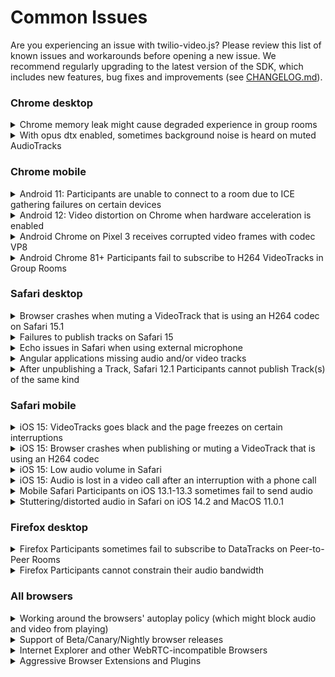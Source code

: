 Common Issues
=============

Are you experiencing an issue with twilio-video.js? Please review this list of known issues and workarounds
before opening a new issue. We recommend regularly upgrading to the latest version of the SDK, which includes new features, bug fixes and improvements (see [CHANGELOG.md](CHANGELOG.md)).


### Chrome desktop
<details>
<summary>Chrome memory leak might cause degraded experience in group rooms</summary>
<p>

   Chrome has a memory leak, which is most apparent in long running Group Rooms with 30+ Participants with most of them share media. For details, go [here](https://github.com/twilio/twilio-video.js/issues/1449).
</p>
</details>

<details>
<summary>With opus dtx enabled, sometimes background noise is heard on muted AudioTracks</summary>
<p>

   twilio-video.js enables DTX (discontinuous transmission) by default for opus. Webrtc has an issue which sometimes causes background noise to be heard on muted track when DTX is enabled, For details, see [here](https://bugs.chromium.org/p/webrtc/issues/detail?id=13051).
   To workaround this issue, you can disable the dtx with:
  ```js
  const { connect } = require('twilio-video');

  // Disable DTX for Opus.
  connect('token', {
    preferredAudioCodecs: [{ codec: 'opus', dtx: false }]
  });
  ```

</p>
</details>



### Chrome mobile
<details>
<summary>Android 11: Participants are unable to connect to a room due to ICE gathering failures on certain devices</summary>
<p>
    Participants are unable to connect to a room on certain Android 11 devices due to a [Chromium bug](https://bugs.chromium.org/p/chromium/issues/detail?id=1240237) where the browser is unable to gather ice candidates. Please see this [github issue](https://github.com/twilio/twilio-video.js/issues/1701#issuecomment-1067533348) for more details and potential solution to mitigate the issue.
</p>
</details>
<details>
<summary>Android 12: Video distortion on Chrome when hardware acceleration is enabled</summary>
<p>

   This is a VP8 encoder issue on Android 12. Please see this [github ticket](https://github.com/twilio/twilio-video.js/issues/1627) and this [Chrome bug](https://bugs.chromium.org/p/chromium/issues/detail?id=1237677) for more details.
</p>
</details>
<details>
<summary>Android Chrome on Pixel 3 receives corrupted video frames with codec VP8</summary>
<p>

   This is an issue in the hardware VP8 encoder on the Pixel 3 devices. See [WebRTC ticket](https://bugs.chromium.org/p/webrtc/issues/detail?id=11337). To work around this issue, please set H264 as the preferred video codec on Pixel 3. ([Example](https://github.com/twilio/video-quickstart-android/issues/470#issuecomment-623042880)).
</p>
</details>
<details>
<summary>Android Chrome 81+ Participants fail to subscribe to H264 VideoTracks in Group Rooms</summary>
<p>

   This happens primarily due to this [Chromium Bug](https://bugs.chromium.org/p/chromium/issues/detail?id=1074421).
   We have added a workaround to the SDK in version 2.4.0. For earlier versions of the SDK,
   please apply the workaround discussed in this [GitHub Issue](https://github.com/twilio/twilio-video.js/issues/966#issuecomment-619212184).
</p>
</details>

### Safari desktop
<details>
<summary>Browser crashes when muting a VideoTrack that is using an H264 codec on Safari 15.1</summary>
<p>

   Due to a regression on Safari 15.1, the browser crashes when a VideoTrack is muted that is using an H264 codec. Please use VP8 as a workaround for now. See more details [here](https://github.com/twilio/twilio-video.js/issues/1611).
</p>
</details>
<details>
<summary>Failures to publish tracks on Safari 15</summary>
<p>

   If your applications uses [Webrtc-adapter](https://github.com/webrtcHacks/adapter) as a dependency, please note that older versions of webrtc-adapter have a bug which leads to an error ("Client is unable to apply a remote media description - Attempted to assign to readonly property…") on Safari 15.

   To fix this issue, please update your adapter.js version to the newer one (^7.7.1) with the [fix](https://github.com/webrtcHacks/adapter/commit/de0348c756b7bda11a700bf7ea9e9393cab16421)
</p>
</details>

<details>
<summary>Echo issues in Safari when using external microphone</summary>
<p>

   This is an echo cancellation bug in Safari's implementation of WebRTC. For more details, go [here](https://bugs.webkit.org/show_bug.cgi?id=213723).
   and [here](https://github.com/twilio/twilio-video.js/issues/1433)
</p>
</details>
<details>
<summary>Angular applications missing audio and/or video tracks</summary>
<p>

   There is a misinteraction between one of Angular's libraries, Zone.js, and
   Safari's RTCPeerConnection APIs. For more information, see [here](https://github.com/angular/zone.js/issues/883)
   for the issue filed against Zone.js and [here](https://bugs.webkit.org/show_bug.cgi?id=175802)
   for the issue filed against WebKit. In order to work around this issue, you
   should include Zone.js's webapis-rtc-peer-connection.js in your app, after
   loading Zone.js. For example,

```html
<script src="node_modules/zone.js/dist/zone.js"></script>
<script src="node_modules/zone.js/dist/webapis-rtc-peer-connection.js"></script>
```
</p>
</details>
<details>
<summary>After unpublishing a Track, Safari 12.1 Participants cannot publish Track(s) of the same kind</summary>
<p>

   Because of this Safari 12.1 [bug](https://bugs.webkit.org/show_bug.cgi?id=195489),
   once a Participant unpublishes a MediaTrack of any kind (audio or video), it will not be able to publish another MediaTrack of the same kind.        DataTracks are not affected. We have escalated this bug to the Safari Team and are keeping track of related developments.
</p>
</details>

### Safari mobile
<details>
<summary>iOS 15: VideoTracks goes black and the page freezes on certain interruptions</summary>
<p>

   Certain interruptions such as incoming calls, backgrounding the browser or switching between apps causes VideoTracks on Chrome and Safari on iOS 15.1 to go black. Sometimes, the whole page also freezes and become unresponsive causing audio and video to cut off. These issues are regressions on iOS 15.1. See the following bugs for more details.

   * [Page freezing](https://bugs.webkit.org/show_bug.cgi?id=230922#c12)
   * [VideoTrack going black](https://bugs.webkit.org/show_bug.cgi?id=232599)

   A workaround can be implemented to prevent the VideoTrack from going black. This workaround however doesn't prevent the issue where sometimes the page freezes. It is recommended to apply this workaround on Chrome and Safari on iOS 15.1.

  ```js
  // Keeps track of video elements and their event listeners
  const videoElements = {};

  // Listen to onPlay and onPause events and intelligently re-attach the video element
  function shimVideoElement(track, el) {
    let wasInterrupted = false;

    const onPause = () => {
      wasInterrupted = true;
    };

    const onPlay = () => {
      if (wasInterrupted) {
        track.detach(el);
        track.attach(el);
        wasInterrupted = false;
      }
    };

    el.addEventListener('pause', onPause);
    el.addEventListener('play', onPlay);

    // Track this element so we can remove the listeners
    videoElements[el] = { onPause, onPlay };
  }
  ```

  Apply the workaround after attaching the video element.

  ```js
  videoTrack.attach(videoElement);
  shimVideoElement(videoTrack, videoElement);
  ```

  Remove the listeners before detaching the video element.

  ```js
  const { onPause, onPlay } = videoElements[videoElement];
  videoElement.removeEventListener('pause', onPause);
  videoElement.removeEventListener('play', onPlay);
  ```
</p>
</details>
<details>
<summary>iOS 15: Browser crashes when publishing or muting a VideoTrack that is using an H264 codec</summary>
<p>

   Chrome and Safari on iOS 15.1 crashes when a VideoTrack is muted or published using an H264 codec. This issue happens due to a regression on iOS 15.1. Please use VP8 as a workaround for now. See more details [here](https://github.com/twilio/twilio-video.js/issues/1611).
</p>
</details>
<details>
<summary>iOS 15: Low audio volume in Safari</summary>
<p>

   Safari on iOS version 15, sometimes routes audio to the earpiece and not the speakers by default. Which customers some time perceive as low audio volume. Find more details [here](https://github.com/twilio/twilio-video.js/issues/1586) and in this [WebKit bug](https://bugs.webkit.org/show_bug.cgi?id=230902). As a workaround, you can pipe all remote audio tracks into a single audio context for iOS 15. Using a gain node, you can increase the gain value to increase the audio volume levels. See example below.

   ```js
   // Make sure to reuse the audioContext object as browsers
   // have limits to the number of AudioContext instances you can create.
   const audioContext = new (window.AudioContext || window.webkitAudioContext)();

   function attachAudioTrack(remoteAudioTrack) {
     const audioNode = audioContext.createMediaStreamSource(new MediaStream([remoteAudioTrack.mediaStreamTrack]));
     const gainNode = audioContext.createGain();

     // Adjust this value depending on your customers' preference
     gainNode.gain.value = 20;

     audioNode.connect(gainNode);
     gainNode.connect(audioContext.destination);
   }

   // Attach the RemoteAudioTrack once received.
   attachAudioTrack(remoteAudioTrack);
   ```

   This workaround has the following potential side effects.

   * There is a possibility of the introduction of echo. Please adjust the gain value and check for echo while testing the workaround.
   * The output volume might end up really high if the user switches headsets.
   * The default volume might end up really high once Apple rolls out the fix for this issue.

   Keeping the side effects in mind, you might need to adjust your UI to improve the experience. For example, you can turn off this workaround by default and have a "call to action" in your UI that allows the user to turn the volume up if they cannot hear any audio. This button will then apply the workaround. Another option is to listen for `devicechange` events to determine if the user switches headsets. When this happens, you will have the ability to reset the gain value.

</p>
</details>
<details>
<summary>iOS 15: Audio is lost in a video call after an interruption with a phone call</summary>
<p>

   Due to a regression on Safari on iOS 15, an incoming call causes local and sometimes remote media playback to stop. You can find more details in this [WebKit bug](https://bugs.webkit.org/show_bug.cgi?id=230537).
</p>
</details>
<details>
<summary>Mobile Safari Participants on iOS 13.1-13.3 sometimes fail to send audio</summary>
<p>

   This issue happened due to regression on iOS 13.1. The fix was released by Apple in iOS 13.4. Find more details in this [WebKit bug](https://bugs.webkit.org/show_bug.cgi?id=202405).
</p>
</details>
<details>
<summary>Stuttering/distorted audio in Safari on iOS 14.2 and MacOS 11.0.1</summary>
<p>

   This issue happened due to regression in Safari's WebKit in iOS version 14.2, the fix got rolled out in iOS 14.3 beta3. Find more details [here](https://github.com/twilio/twilio-video.js/issues/1296) and in this [WebKit bug](https://bugs.webkit.org/show_bug.cgi?id=218762).
</p>
</details>


### Firefox desktop
<details>
<summary>Firefox Participants sometimes fail to subscribe to DataTracks on Peer-to-Peer Rooms</summary>
<p>

   Because of this Firefox [bug](https://bugzilla.mozilla.org/show_bug.cgi?id=1603887) Participants that join a Peer-to-Peer Room after a DataTrack      has been published by a Firefox Participant fail to subscribe to it. You can work around this issue by publishing a DataTrack while connecting to    the Room.
</p>
</details>
<details>
<summary>Firefox Participants cannot constrain their audio bandwidth</summary>
<p>

   Because of this [bug](https://bugzilla.mozilla.org/show_bug.cgi?id=1573726), Firefox
   Participants are not able to constrain their audio bandwidth using `LocalParticipant.setParameters()`.
</p>
</details>

### All browsers

<details>
<summary>Working around the browsers' autoplay policy (which might block audio and video from playing)</summary>
<p>

   Chrome, Firefox and Safari enforce the autoplay policy, which blocks automatically
playing audio or video if the user has not interacted with your application
(ex: clicking a button to join a Room). You can find more details about the autoplay
policies here:

- [Chrome Autoplay Policy](https://developers.google.com/web/updates/2017/09/autoplay-policy-changes)
- [Firefox Autoplay Policy](https://hacks.mozilla.org/2019/02/firefox-66-to-block-automatically-playing-audible-video-and-audio/)
- [Safari Autoplay Policy](https://webkit.org/blog/7734/auto-play-policy-changes-for-macos/)

Playback of RemoteAudioTracks should not be affected in Chrome and Firefox. Safari will
pause \<audio\> elements that play back RemoteAudioTracks if no local media is being captured.
They can be played by the application after a user interaction.

```js
remoteParticipant.on('trackSubscribed', track => {
  if (track.kind === 'audio') {
    const audioEl = track.attach();
    isUserInteractionRequired(audioEl).then(isRequired => {
      if (isRequired) {
        const playbackButton = /* Get the playback button */;
        playBackButton.onclick = () => audioEl.play();
      }
    });
  }
});

function isUserInteractionRequired(audioEl) {
  if (!audioEl.paused) {
    return Promise.resolve(false);
  }
  if (audioEl.hasAttribute('autoplay')) {
    return Promise.race([
      new Promise(resolve => audioEl.onplay = resolve),
      new Promise(resolve => setTimeout(resolve, 500))
    ]).then(() => {
      return audioEl.paused;
    });
  }
  return audioEl.play().catch(error => {
    return error.name === 'NotAllowedError';
  });
}
```

For RemoteVideoTracks, there are two ways to ensure playback:

- Make sure that the user interacts with your application before joining a Room.
  Here is an example:

  ```js
  document.getElementById('join_room').addEventListener('click', () => {
    Twilio.Video.connect(token, {
      name: 'my-room'
    });
  });
  ```

- If your application needs to join a Room on page load, set the `muted` attribute
  of the \<video\> element returned by `VideoTrack.attach()` to true. The autoplay
  policy allows muted video to be automatically played.

  ```js
  const video = videoTrack.attach();
  video.muted = true;
  ```
</p>
</details>
<details>
<summary>Support of Beta/Canary/Nightly browser releases</summary>
<p>

   We constantly test for and ensure compatibility with the current stable and beta releases of supported browsers.
   However, because some of the APIs we rely upon, like WebRTC, are under active development in the browsers,
   we cannot guarantee compatibility with Canary or Nightly releases. Find our browsers support matrix [here](https://www.twilio.com/docs/video/javascript#supported-browsers)
</p>
</details>
<details>
<summary>Internet Explorer and other WebRTC-incompatible Browsers</summary>
<p>

   twilio-video.js requires WebRTC, which is not supported by Internet Explorer.
   While twilio-video.js will load in Internet Explorer and other browsers that do not support WebRTC,
   attempting to connect to a Room or attempting to acquire LocalTracks will fail. Find our browsers support matrix [here](https://www.twilio.com/docs/video/javascript#supported-browsers)
</p>
</details>
<details>
<summary>Aggressive Browser Extensions and Plugins</summary>
<p>

   Some browser extensions and plugins will disable WebRTC APIs, causing
twilio-video.js to fail. Examples of such plugins include

* uBlockOrigin-Extra
* WebRTC Leak Prevent
* Easy WebRTC Block

These are unsupported and likely to break twilio-video.js. If you are having
trouble with twilio-video.js, ensure these are not running.
</p>
</details>
